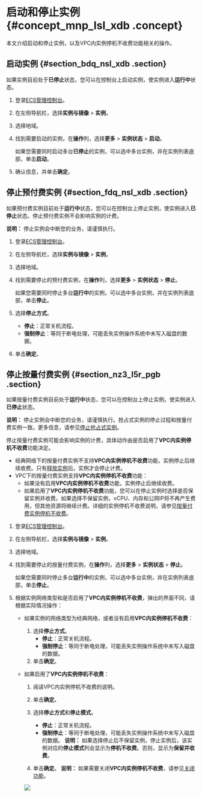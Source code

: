 # 启动和停止实例 {#concept_mnp_lsl_xdb .concept}

本文介绍启动和停止实例，以及VPC内实例停机不收费功能相关的操作。

## 启动实例 {#section_bdq_nsl_xdb .section}

如果实例目前处于**已停止**状态，您可以在控制台上启动实例，使实例进入**运行中**状态。

1.  登录[ECS管理控制台](https://ecs.console.aliyun.com)。
2.  在左侧导航栏，选择**实例与镜像** \> **实例**。
3.  选择地域。
4.  找到需要启动的实例，在**操作**列，选择**更多** \> **实例状态** \> **启动**。

    如果您需要同时启动多台**已停止**的实例，可以选中多台实例，并在实例列表底部，单击**启动**。

5.  确认信息，并单击**确定**。

## 停止预付费实例 {#section_fdq_nsl_xdb .section}

如果预付费实例目前处于**运行中**状态，您可以在控制台上停止实例，使实例进入**已停止**状态。停止预付费实例不会影响实例的计费。

**说明：** 停止实例会中断您的业务，请谨慎执行。

1.  登录[ECS管理控制台](https://ecs.console.aliyun.com)。
2.  在左侧导航栏，选择**实例与镜像** \> **实例**。
3.  选择地域。
4.  找到需要停止的预付费实例，在**操作**列，选择**更多** \> **实例状态** \> **停止**。

    如果您需要同时停止多台**运行中**的实例，可以选中多台实例，并在实例列表底部，单击**停止**。

5.  选择**停止方式**。
    -   **停止**：正常关机流程。
    -   **强制停止**：等同于断电处理，可能丢失实例操作系统中未写入磁盘的数据。
6.  单击**确定**。

## 停止按量付费实例 {#section_nz3_l5r_pgb .section}

如果按量付费实例目前处于**运行中**状态，您可以在控制台上停止实例，使实例进入**已停止**状态。

**说明：** 停止实例会中断您的业务，请谨慎执行。抢占式实例的停止过程和按量付费实例一致。更多信息，请参见[停止抢占式实例](intl.zh-CN/实例/选择实例购买方式/抢占式实例/停止抢占式实例.md#)。

停止按量付费实例可能会影响实例的计费，具体动作由是否启用了**VPC内实例停机不收费**功能决定。

-   经典网络下的按量付费实例不支持**VPC内实例停机不收费**功能，实例停止后继续收费。只有[释放实例](intl.zh-CN/实例/管理实例/释放实例.md#)后，实例才会停止计费。
-   VPC下的按量付费实例支持**VPC内实例停机不收费**功能：
    -   如果没有启用**VPC内实例停机不收费**功能，实例停止后继续收费。
    -   如果启用了**VPC内实例停机不收费**功能，您可以在停止实例时选择是否保留实例并收费。如果选择不保留实例，vCPU、内存和公网IP将不再产生费用，但其他资源将继续计费。详细的实例停机不收费说明，请参见[按量付费实例停机不收费](../intl.zh-CN/产品定价/按量付费实例停机不收费.md#)。

1.  登录[ECS管理控制台](https://ecs.console.aliyun.com)。
2.  在左侧导航栏，选择**实例与镜像** \> **实例**。
3.  选择地域。
4.  找到需要停止的按量付费实例，在**操作**列，选择**更多** \> **实例状态** \> **停止**。

    如果您需要同时停止多台**运行中**的实例，可以选中多台实例，并在实例列表底部，单击**停止**。

5.  根据实例网络类型和是否启用了**VPC内实例停机不收费**，弹出的界面不同，请根据实际情况操作：
    -   如果实例的网络类型为经典网络，或者没有启用**VPC内实例停机不收费**：
        1.  选择**停止方式**。
            -   **停止**：正常关机流程。
            -   **强制停止**：等同于断电处理，可能丢失实例操作系统中未写入磁盘的数据。
        2.  单击**确定**。
    -   如果启用了**VPC内实例停机不收费**：

        1.  阅读VPC内实例停机不收费的说明。
        2.  单击**确定**。
        3.  选择**停止方式**和**停止模式**。

            -   **停止**：正常关机流程。
            -   **强制停止**：等同于断电处理，可能丢失实例操作系统中未写入磁盘的数据。
            **说明：** 如果选择停止后不保留实例，停止实例后，该实例对应的**停止模式**列会显示为**停机不收费**。否则，显示为**保留并收费**。

        4.  单击**确定**。
        **说明：** 如果需要关闭**VPC内实例停机不收费**，请参见[关闭功能](../intl.zh-CN/产品定价/按量付费实例停机不收费.md#disable)。

        ![](http://static-aliyun-doc.oss-cn-hangzhou.aliyuncs.com/assets/img/9648/15659430975448_zh-CN.png)


